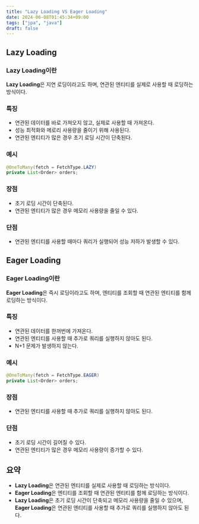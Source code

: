 ```yaml
---
title: "Lazy Loading VS Eager Loading"
date: 2024-06-08T01:45:34+09:00
tags: ["jpa", "java"]
draft: false
---
```


## Lazy Loading

### Lazy Loading이란

**Lazy Loading**은 지연 로딩이라고도 하며, 연관된 엔티티를 실제로 사용할 때 로딩하는 방식이다.

### 특징

-   연관된 데이터를 바로 가져오지 않고, 실제로 사용할 때 가져온다.
-   성능 최적화와 메로리 사용량을 줄이기 위해 사용된다.
-   연관된 엔티티가 많은 경우 초기 로딩 시간이 단축된다.

### 예시

```java
@OneToMany(fetch = FetchType.LAZY)
private List<Order> orders;
```

### 장점

-   초기 로딩 시간이 단축된다.
-   연관된 엔티티가 많은 경우 메모리 사용량을 줄일 수 있다.

### 단점

-   연관된 엔티티를 사용할 때마다 쿼리가 실행되어 성능 저하가 발생할 수 있다.

## Eager Loading

### Eager Loading이란

**Eager Loading**은 즉시 로딩이라고도 하며, 엔티티를 조회할 때 연관된 엔티티를 함께 로딩하는 방식이다.

### 특징

-   연관된 데이터를 한꺼번에 가져온다.
-   연관된 엔티티를 사용할 때 추가로 쿼리를 실행하지 않아도 된다.
-   N+1 문제가 발생하지 않는다.

### 예시

```java
@OneToMany(fetch = FetchType.EAGER)
private List<Order> orders;
```

### 장점

-   연관된 엔티티를 사용할 때 추가로 쿼리를 실행하지 않아도 된다.

### 단점

-   초기 로딩 시간이 길어질 수 있다.
-   연관된 엔티티가 많은 경우 메모리 사용량이 증가할 수 있다.

## 요약

-   **Lazy Loading**은 연관된 엔티티를 실제로 사용할 때 로딩하는 방식이다.
-   **Eager Loading**은 엔티티를 조회할 때 연관된 엔티티를 함께 로딩하는 방식이다.
-   **Lazy Loading**은 초기 로딩 시간이 단축되고 메모리 사용량을 줄일 수 있으며, **Eager Loading**은 연관된 엔티티를 사용할 때 추가로 쿼리를 실행하지 않아도 된다.
